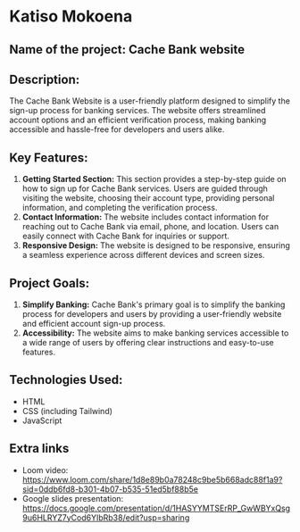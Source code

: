 # Katiso Mokoena

## Name of the project: Cache Bank website

## Description:
The Cache Bank Website is a user-friendly platform designed to simplify the sign-up process for banking services. The website offers streamlined account options and an efficient verification process, making banking accessible and hassle-free for developers and users alike.

## Key Features:
1. **Getting Started Section:** This section provides a step-by-step guide on how to sign up for Cache Bank services. Users are guided through visiting the website, choosing their account type, providing personal information, and completing the verification process.
2. **Contact Information:** The website includes contact information for reaching out to Cache Bank via email, phone, and location. Users can easily connect with Cache Bank for inquiries or support.
3. **Responsive Design:** The website is designed to be responsive, ensuring a seamless experience across different devices and screen sizes.


## Project Goals:
1. **Simplify Banking:** Cache Bank's primary goal is to simplify the banking process for developers and users by providing a user-friendly website and efficient account sign-up process.
2. **Accessibility:** The website aims to make banking services accessible to a wide range of users by offering clear instructions and easy-to-use features.


## Technologies Used:
- HTML
- CSS (including Tailwind)
- JavaScript

## Extra links
- Loom video: https://www.loom.com/share/1d8e89b0a78248c9be5b668adc88f1a9?sid=0ddb6fd8-b301-4b07-b535-51ed5bf88b5e
- Google slides presentation: https://docs.google.com/presentation/d/1HASYYMTSErRP_GwWBYxQsg9u6HLRYZ7yCod6YIbRb38/edit?usp=sharing

